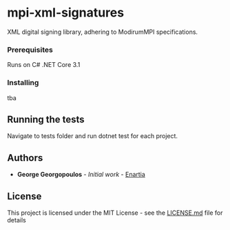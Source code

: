 # mpi-xml-signatures
XML digital signing library, adhering to ModirumMPI specifications. 

### Prerequisites

Runs on C# .NET Core 3.1

### Installing

tba

## Running the tests

Navigate to tests folder and run dotnet test for each project.

## Authors

* **George Georgopoulos** - *Initial work* - [Enartia](https://github.com/Enartia)

## License

This project is licensed under the MIT License - see the [LICENSE.md](LICENSE.md) file for details